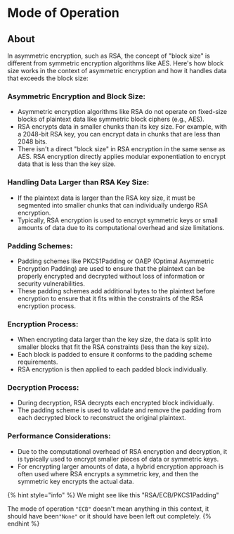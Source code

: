 # Mode of Operation

## About

In asymmetric encryption, such as RSA, the concept of "block size" is different from symmetric encryption algorithms like AES. Here's how block size works in the context of asymmetric encryption and how it handles data that exceeds the block size:

### **Asymmetric Encryption and Block Size**:

* Asymmetric encryption algorithms like RSA do not operate on fixed-size blocks of plaintext data like symmetric block ciphers (e.g., AES).
* RSA encrypts data in smaller chunks than its key size. For example, with a 2048-bit RSA key, you can encrypt data in chunks that are less than 2048 bits.
* There isn't a direct "block size" in RSA encryption in the same sense as AES. RSA encryption directly applies modular exponentiation to encrypt data that is less than the key size.

### **Handling Data Larger than RSA Key Size**:

* If the plaintext data is larger than the RSA key size, it must be segmented into smaller chunks that can individually undergo RSA encryption.
* Typically, RSA encryption is used to encrypt symmetric keys or small amounts of data due to its computational overhead and size limitations.

### **Padding Schemes**:

* Padding schemes like PKCS1Padding or OAEP (Optimal Asymmetric Encryption Padding) are used to ensure that the plaintext can be properly encrypted and decrypted without loss of information or security vulnerabilities.
* These padding schemes add additional bytes to the plaintext before encryption to ensure that it fits within the constraints of the RSA encryption process.

### **Encryption Process**:

* When encrypting data larger than the key size, the data is split into smaller blocks that fit the RSA constraints (less than the key size).
* Each block is padded to ensure it conforms to the padding scheme requirements.
* RSA encryption is then applied to each padded block individually.

### **Decryption Process**:

* During decryption, RSA decrypts each encrypted block individually.
* The padding scheme is used to validate and remove the padding from each decrypted block to reconstruct the original plaintext.

### **Performance Considerations**:

* Due to the computational overhead of RSA encryption and decryption, it is typically used to encrypt smaller pieces of data or symmetric keys.
* For encrypting larger amounts of data, a hybrid encryption approach is often used where RSA encrypts a symmetric key, and then the symmetric key encrypts the actual data.

{% hint style="info" %}
We might see like this "RSA/ECB/PKCS1Padding"

The mode of operation `"ECB"` doesn't mean anything in this context, it should have been`"None"` or it should have been left out completely.&#x20;
{% endhint %}
